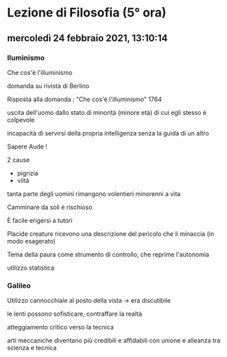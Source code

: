 # Lezione di Filosofia (5° ora)

## mercoledì 24 febbraio 2021, 13:10:14

### Iluminismo



Che cos'è l'illuminismo

domanda su rivista di Berlino



Risposta alla domanda : "Che cos'è l'illuminismo" 1764



uscita dell'uomo dallo stato di minorità (minore età) di cui egli stesso è colpevole

incapacità di servirsi della propria intelligenza senza la guida di un altro



Sapere Aude !



2 cause 

* pigrizia 
* viltà

tanta parte degli uomini rimangono volentieri minorenni a vita



Camminare da soli è rischioso



È facile erigersi a tutori

Placide creature ricevono una descrizione del pericolo che li minaccia (in modo esagerato)



Tema della paura come strumento di controllo, che reprime l'autonomia



utilizzo statistica





### Galileo

Utilizzo cannocchiale al posto della vista -> era discutibile

le lenti possono sofisticare, contraffare la realtà

atteggiamento critico verso la tecnica

arti meccaniche diventano più credibili e affidabili con unione e alleanza tra scienza e tecnica